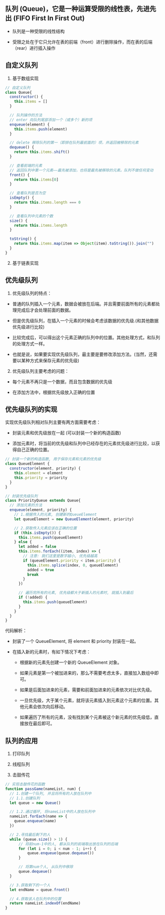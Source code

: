 ## 队列 (Queue)，它是一种运算受限的线性表，先进先出 (FIFO First In First Out)

-   队列是一种受限的线性结构

-   受限之处在于它只允许在表的前端（front）进行删除操作，而在表的后端（rear）进行插入操作

## 自定义队列

1. 基于数组实现

```javaScript
// 自定义队列
class Queue{
  constructor() {
    this.items = []
  }

  // 队列操作的方法
  // enter 向队列尾部添加一个（或多个）新的项
  enqueue(element) {
    this.items.push(element)
  }

  // delete 移除队列的第一（即排在队列最前面的）项，并返回被移除的元素
  dequeue() {
    return this.items.shift()
  }

  // 查看前端的元素
  // 返回队列中第一个元素——最先被添加，也将是最先被移除的元素。队列不做任何变动
  front() {
    return this.items[0]
  }

  // 查看队列是否为空
  isEmpty() {
    return this.items.length === 0
  }

  // 查看队列中元素的个数
  size() {
    return this.items.length
  }

  toString() {
    return this.items.map(item => Object(item).toString()).join("")
  }
}
```

2. 基于链表实现

## 优先级队列

1. 优先级队列的特点：

-   普通的队列插入一个元素，数据会被放在后端。并且需要前面所有的元素都处理完成后才会处理前面的数据。
-   但是优先级队列，在插入一个元素的时候会考虑该数据的优先级.(和其他数据优先级进行比较)

-   比较完成后，可以得出这个元素正确的队列中的位置。其他处理方式，和队列的处理方式一样。

-   也就是说，如果要实现优先级队列，最主要是要修改添加方法。(当然，还需要以某种方式来保存元素的优先级)

2. 优先级队列主要考虑的问题：

-   每个元素不再只是一个数据，而且包含数据的优先级

-   在添加方法中，根据优先级放入正确的位置

## 优先级队列的实现

实现优先级队列相对队列主要有两方面需要考虑：

-   封装元素和优先级放在一起 (可以封装一个新的构造函数)

-   添加元素时，将当前的优先级和队列中已经存在的元素优先级进行比较，以获得自己正确的位置。

```javaScript
// 封装一个新的构造函数, 用于保存元素和元素的优先级
class QueueElement {
  constructor(element, priority) {
    this.element = element
    this.priority = priority
  }
}

// 封装优先级队列
class PriorityQueue extends Queue{
  // 添加元素的方法
  enqueue(element, priority) {
    // 1.根据传入的元素, 创建新的QueueElement
    let queueElement = new QueueElement(element, priority)

    // 2.获取传入元素应该在正确的位置
    if (this.isEmpty()) {
      this.items.push(queueElement)
    } else {
      let added = false
      this.items.forEach((item, index) => {
        // 注意: 我们这里是数字越小, 优先级越高
        if (queueElement.priority < item.priority) {
          this.items.splice(index, 0, queueElement)
          added = true
          break
        }
      })

      // 遍历完所有的元素, 优先级都大于新插入的元素时, 就插入到最后
      if (!added) {
        this.items.push(queueElement)
      }
    }
  }
}
```

代码解析：

-   封装了一个 QueueElement, 将 element 和 priority 封装在一起。

-   在插入新的元素时，有如下情况下考虑：

    -   根据新的元素先创建一个新的 QueueElement 对象。

    -   如果元素是第一个被加进来的，那么不需要考虑太多，直接加入数组中即可。

    -   如果是后面加进来的元素，需要和前面加进来的元素依次对比优先级。

    -   一旦优先级，大于某个元素，就将该元素插入到元素这个元素的位置。其他元素会依次向后移动。

    -   如果遍历了所有的元素，没有找到某个元素被这个新元素的优先级低，直接放在最后即可。

## 队列的应用

1. 打印队列

2. 线程队列

3. 击鼓传花

```javaScript
// 实现击鼓传花的函数
function passGame(nameList, num) {
  // 1.创建一个队列, 并且将所有的人放在队列中
  // 1.1.创建队列
  let queue = new Queue()

  // 1.2.通过循环, 将nameList中的人放在队列中
  nameList.forEach(name => {
    queue.enqueue(name)
  })

  // 2.寻找最后剩下的人
  while (queue.size() > 1) {
      // 将前num-1中的人, 都从队列的前端取出放在队列的后端
      for (let i = 0; i < num - 1; i++) {
          queue.enqueue(queue.dequeue())
      }

      // 将第num个人, 从队列中移除
      queue.dequeue()
  }

  // 3.获取剩下的一个人
  let endName = queue.front()

  // 4.获取该人在队列中的位置
  return nameList.indexOf(endName)
}
```
